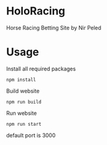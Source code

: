 # HoloRacing

Horse Racing Betting Site by Nir Peled

# Usage

Install all required packages

    npm install

Build website

    npm run build

Run website

    npm run start

default port is 3000
